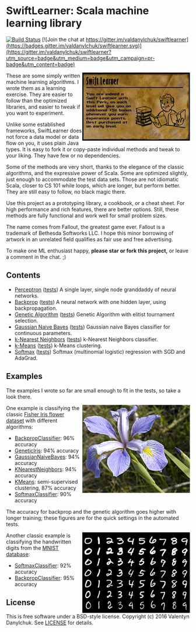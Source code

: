 # SwiftLearner: Scala machine learning library

[![Build Status](https://travis-ci.org/valdanylchuk/swiftlearner.svg?branch=master)](https://travis-ci.org/valdanylchuk/swiftlearner) [![Join the chat at https://gitter.im/valdanylchuk/swiftlearner](https://badges.gitter.im/valdanylchuk/swiftlearner.svg)](https://gitter.im/valdanylchuk/swiftlearner?utm_source=badge&utm_medium=badge&utm_campaign=pr-badge&utm_content=badge)

<img align="right" src="img/swiftlearner.jpg" alt="Swift Learner"/>

These are some simply written machine learning algorithms.
I wrote them as a learning exercise. They are easier to follow than the optimized libraries,
and easier to tweak if you want to experiment.

Unlike some established frameworks, SwiftLearner does not force a data model or data flow on you, it uses plain Java types.
It is easy to fork it or copy-paste individual methods and tweak to your liking. They have few or no dependencies.

Some of the methods are very short, thanks to the elegance of the classic algorithms,
and the expressive power of Scala. Some are optimized slightly, just enough to accommodate the test data sets.
Those are not idiomatic Scala, closer to CS 101 while loops, which are longer, but perform better.
They are still easy to follow, no black magic there.

Use this project as a prototyping library, a cookbook, or a cheat sheet.
For high performance and rich features, there are better options.
Still, these methods are fully functional and work well for small problem sizes.

The name comes from Fallout, the greatest game ever. Fallout is a trademark of Bethesda Softworks LLC.
I hope this minor borrowing of artwork in an unrelated field qualifies as fair use and free advertising.

To make one ML enthusiast happy, **please star or fork this project,**
or leave a comment in the chat. ;)

## Contents

* [Perceptron](src/main/scala/com/danylchuk/swiftlearner/nn/perceptron)
([tests](src/test/scala/com/danylchuk/swiftlearner/nn/perceptron))
A single layer, single node granddaddy of neural networks.
* [Backprop](src/main/scala/com/danylchuk/swiftlearner/nn/backprop)
([tests](src/test/scala/com/danylchuk/swiftlearner/nn/backprop))
A neural network with one hidden layer, using backpropagation.
* [Genetic Algorithm](src/main/scala/com/danylchuk/swiftlearner/ga)
([tests](src/test/scala/com/danylchuk/swiftlearner/ga))
Genetic Algorithm with elitist tournament selection.
* [Gaussian Naive Bayes](src/main/scala/com/danylchuk/swiftlearner/bayes/GaussianNaiveBayes.scala)
([tests](src/test/scala/com/danylchuk/swiftlearner/bayes/GaussianNaiveBayesTest.scala))
Gaussian naive Bayes classifier for continuous parameters.
* [k-Nearest Neighbors](src/main/scala/com/danylchuk/swiftlearner/knn)
([tests](src/test/scala/com/danylchuk/swiftlearner/knn))
k-Nearest Neighbors classifier.
* [k-Means](src/main/scala/com/danylchuk/swiftlearner/kmeans)
([tests](src/test/scala/com/danylchuk/swiftlearner/kmeans))
k-Means clustering.
* [Softmax](src/main/scala/com/danylchuk/swiftlearner/softmax)
([tests](src/test/scala/com/danylchuk/swiftlearner/softmax))
Softmax (multinomial logistic) regression with SGD and AdaGrad.

## Examples

The examples I wrote so far are small enough to fit in the tests, so take a look there.

<img align="right" src="img/iris-virginica.jpg" alt="Iris Virginica flower; credit: Wikimedia Commons"/>

One example is classifying the classic
[Fisher Iris flower dataset](https://en.wikipedia.org/wiki/Iris_flower_data_set)
with different algorithms:
* [BackpropClassifier](src/test/scala/com/danylchuk/swiftlearner/nn/backprop/BackpropClassifierTest.scala): 96% accuracy
* [GeneticIris](src/test/scala/com/danylchuk/swiftlearner/ga/GeneticTest.scala): 94% accuracy
* [GaussianNaiveBayes](src/test/scala/com/danylchuk/swiftlearner/bayes/GaussianNaiveBayesTest.scala): 94% accuracy
* [KNearestNeighbors](src/test/scala/com/danylchuk/swiftlearner/knn/KNearestNeighborsTest.scala): 94% accuracy
* [KMeans](src/test/scala/com/danylchuk/swiftlearner/kmeans/KMeansTest.scala): semi-supervised clustering, 87% accuracy
* [SoftmaxClassifier](src/test/scala/com/danylchuk/swiftlearner/softmax/SoftmaxTest.scala): 90% accuracy

The accuracy for backprop and the genetic algorithm goes higher with longer training;
these figures are for the quick settings in the automated tests.

<img align="right" src="img/mnist-handwritten-digits.jpg" alt="MNIST handwritten digits"/>

Another classic example is classifying the handwritten digits from the
[MNIST database](https://en.wikipedia.org/wiki/MNIST_database):
* [SoftmaxClassifier](src/test/scala/com/danylchuk/swiftlearner/softmax/SoftmaxTest.scala): 92% accuracy
* [BackpropClassifier](src/test/scala/com/danylchuk/swiftlearner/nn/backprop/BackpropClassifierTest.scala): 95% accuracy

## License

This is free software under a BSD-style license.
Copyright (c) 2016 Valentyn Danylchuk. See [LICENSE](LICENSE) for details.